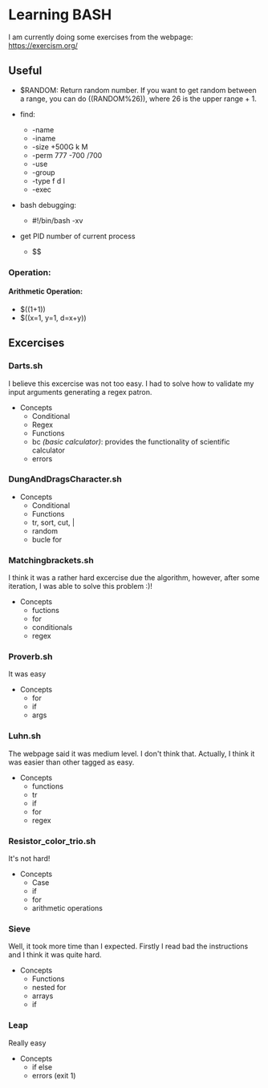 # Learning BASH 

I am currently doing some exercises from the webpage: https://exercism.org/

## Useful 
- \$RANDOM: Return random number. If you want to get random between a range, you can do $(($RANDOM%26)), where 26 is the upper range + 1.
- find:
    - -name 
    - -iname 
    - -size +500G k M
    - -perm 777 -700 /700
    - -use 
    - -group
    - -type f d l
    - -exec 

- bash debugging: 
    - #!/bin/bash -xv
- get PID number of current process
    - $$

### Operation:
#### Arithmetic Operation:
- $((1+1))  
- $((x=1, y=1, d=x+y))

## Excercises
### Darts.sh  
I believe this excercise was not too easy. I had to solve how to validate my input arguments generating a regex patron. 
 - Concepts
    - Conditional
    - Regex
    - Functions
    - bc *(basic calculator)*: provides the functionality of scientific calculator
    - errors 

### DungAndDragsCharacter.sh
 - Concepts 
    - Conditional  
    - Functions
    - tr, sort, cut, |
    - random
    - bucle for

### Matchingbrackets.sh
I think it was a rather hard excercise due the algorithm, however, after some iteration, I was able to solve this problem :)!  
- Concepts
    - fuctions
    - for
    - conditionals
    - regex

### Proverb.sh
It was easy
- Concepts
    - for  
    - if  
    - args

### Luhn.sh
The webpage said it was medium level. I don't think that. Actually, I think it was easier than other tagged as easy.
- Concepts
    - functions
    - tr
    - if
    - for 
    - regex 

### Resistor_color_trio.sh
It's not hard! 
- Concepts
    - Case
    - if
    - for
    - arithmetic operations

### Sieve
Well, it took more time than I expected. Firstly I read bad the instructions and I think it was quite hard.
- Concepts
    - Functions
    - nested for
    - arrays
    - if
### Leap
Really easy
- Concepts
    - if else
    - errors (exit 1)

